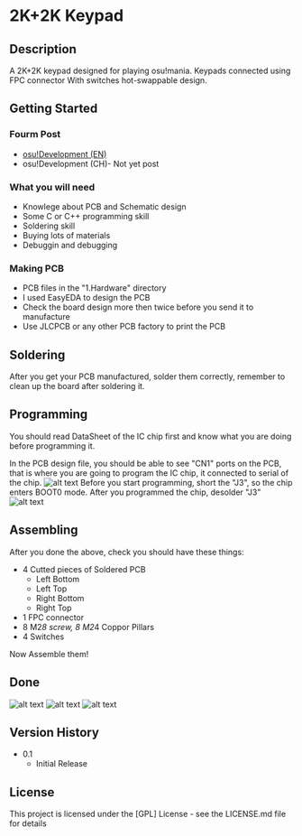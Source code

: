 # 2K+2K Keypad

## Description

A 2K+2K keypad designed for playing osu!mania.
Keypads connected using FPC connector
With switches hot-swappable design.

## Getting Started

### Fourm Post

* [osu!Development (EN)](https://osu.ppy.sh/community/forums/topics/1671536)
* osu!Development (CH)- Not yet post

### What you will need

* Knowlege about PCB and Schematic design
* Some C or C++ programming skill
* Soldering skill
* Buying lots of materials
* Debuggin and debugging

### Making PCB

* PCB files in the "1.Hardware" directory
* I used EasyEDA to design the PCB
* Check the board design more then twice before you send it to manufacture
* Use JLCPCB or any other PCB factory to print the PCB

## Soldering

After you get your PCB manufactured, solder them correctly, remember to clean up the board after soldering it.

## Programming

You should read DataSheet of the IC chip first and know what you are doing before programming it.

In the PCB design file, you should be able to see "CN1" ports on the PCB, that is where you are going to program the IC chip, it connected to serial of the chip.
![alt text](https://i.imgur.com/gKbxRll.png)
Before you start programming, short the "J3", so the chip enters BOOT0 mode.
After you programmed the chip, desolder "J3"
![alt text](https://i.imgur.com/SpQad8V.png)

## Assembling

After you done the above, check you should have these things:
* 4 Cutted pieces of Soldered PCB 
  * Left Bottom
  * Left Top
  * Right Bottom
  * Right Top
* 1 FPC connector
* 8 M2*8 screw, 8 M2*4 Coppor Pillars
* 4 Switches

Now Assemble them!

## Done
![alt text](https://i.imgur.com/bT56V7d.jpeg)
![alt text](https://i.imgur.com/mUKZj2P.jpeg)
![alt text](https://i.imgur.com/ahhXuX6.jpeg)

## Version History

* 0.1
    * Initial Release

## License

This project is licensed under the [GPL] License - see the LICENSE.md file for details
